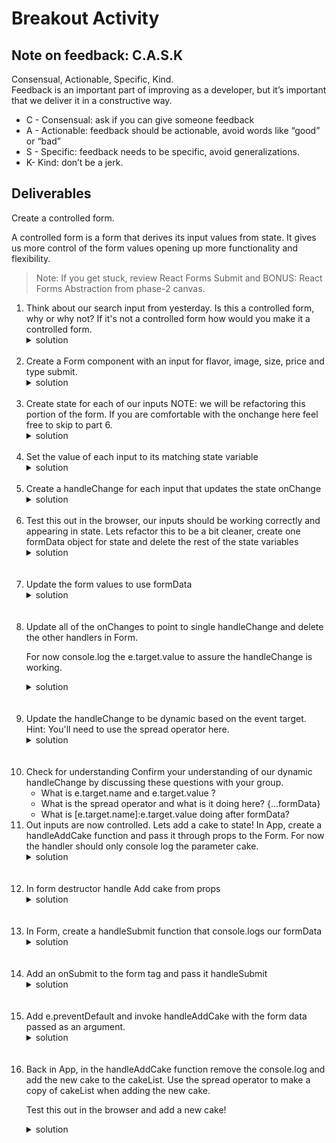 # Breakout Activity

## Note on feedback: C.A.S.K
Consensual, Actionable, Specific, Kind.   
Feedback is an important part of improving as a developer, but it’s important that we deliver it in a constructive way.

- C - Consensual: ask if you can give someone feedback
- A - Actionable: feedback should be actionable, avoid words like “good” or “bad”
- S - Specific: feedback needs to be specific, avoid generalizations. 
- K- Kind: don’t be a jerk.


## Deliverables
Create a controlled form. 

A controlled form is a form that derives its input values from state. It gives us more control of the form values opening up more functionality and flexibility. 

>Note: If you get stuck, review React Forms Submit and BONUS: React Forms Abstraction from phase-2 canvas.

<ol>
<li>
  Think about our search input from yesterday. Is this a controlled form, why or why not? If it's not a controlled form how would you make it a controlled form. 
</li>
  <details>
      <summary>
        solution 
      </summary>
      <hr/>
      Our search is not quite a controlled form. The input is controlled however we aren't actually using our search input to filter the cakes. 
      This input is not a full form. To make it a controlled form we will need to nest it in a form tag and add an onSubmit. 
     <hr/>
     </details>
  <br/>
  <li>
  Create a Form component with an input for flavor, image, size, price and type submit.
    <details>
      <summary>
        solution 
      </summary>
      <hr/>
      <img src="assets/image_1.png"
     alt="form"
     style="margin-right: 10px;" />
     <hr/>
     </details>
  <br/>
    <li>
    Create state for each of our inputs 
    NOTE: we will be refactoring this portion of the form. If you are comfortable with the onchange here feel free to skip to part 6.
    </li>
    <details>
    <summary>
      solution 
    </summary>
    <hr/>
    <img src="assets/image_2.png"
     alt="form and state pt1"
     style="margin-right: 10px;" />
     <hr/>
     </details>
     <br/>
     <li>
    Set the value of each input to its matching state variable 
    </li>
    <details>
    <summary>
      solution 
    </summary>
    <hr/>
    <img src="assets/image_3.png"
     alt="set value to state"
     style="margin-right: 10px;" />
     <hr/>
     </details>
     <br/>
     <li>
    Create a handleChange for each input that updates the state onChange  
    </li>
    <details>
    <summary>
      solution 
    </summary>
    <hr/>
    <img src="assets/image_4.png"
     alt="inputs controlled"
     style="margin-right: 10px;" />
     <hr/>
     </details>
     <br/>
    <li>
    Test this out in the browser, our inputs should be working correctly and appearing in state. 
    Lets refactor this to be a bit cleaner, create one formData object for state and delete the rest of the state variables
    </li>
    <details>
    <summary>
      solution 
    </summary>
    <hr/>
    <img src="assets/image_6.png"
     alt="passing handle search through props"
     style="margin-right: 10px;" />
     <hr/>
     </details>
     <br/>
<br/>
<li>
Update the form values to use formData
</li>
     <details>
    <summary>
      solution 
    </summary>
    <hr/>
    <img src="assets/image_7.png"
     alt="passing handle search through props"
     style="margin-right: 10px;" />
     <hr/>
     </details>
     <br/>
<br/>
<li>
Update all of the onChanges to point to single handleChange and delete the other handlers in Form.

For now console.log the e.target.value to assure the handleChange is working.
</li>
     <details>
    <summary>
      solution 
    </summary>
    <hr/>
    <img src="assets/image_8.png"
     alt="passing handle search through props"
     style="margin-right: 10px;" />
     <hr/>
     </details>
     <br/>
<br/>
<li>
Update the handleChange to be dynamic based on the event target. Hint: You'll need to use the spread operator here. 
</li>
     <details>
    <summary>
      solution 
    </summary>
    <hr/>
    <img src="assets/image_9.png"
     alt="passing handle search through props"
     style="margin-right: 10px;" />
     <hr/>
     </details>
     <br/>
<br/>
<li>
Check for understanding
Confirm your understanding of our dynamic handleChange by discussing these questions with your group. 

  <ul>
    <li> 
    What is e.target.name and e.target.value ?
    </li>
    <li>
    What is the spread operator and what is it doing here? {...formData}
    </li>
    <li>
    What is [e.target.name]:e.target.value doing after formData?
    </li>
  </ul>
</li>

<li>
Out inputs are now controlled. Lets add a cake to state!
In App, create a handleAddCake function and pass it through props to the Form. For now the handler should only console log the parameter cake.
</li>
     <details>
    <summary>
      solution 
    </summary>
    <hr/>
    <img src="assets/image_10.png"
     alt="passing handle search through props"
     style="margin-right: 10px;" />
     <hr/>
     </details>
     <br/>
<br/>
<li>
In form destructor handle Add cake from props 
</li>
     <details>
    <summary>
      solution 
    </summary>
    <hr/>
    <img src="assets/image_11.png"
     alt="passing handle search through props"
     style="margin-right: 10px;" />
     <hr/>
     </details>
     <br/>
<br/>

<li>
In Form, create a handleSubmit function that console.logs our formData
</li>
     <details>
    <summary>
      solution 
    </summary>
    <hr/>
    <img src="assets/image_12.png"
     alt="passing handle search through props"
     style="margin-right: 10px;" />
     <hr/>
     </details>
     <br/>
<br/>
<li>
Add an onSubmit to the form tag and pass it handleSubmit
</li>
     <details>
    <summary>
      solution 
    </summary>
    <hr/>
    <img src="assets/image_13.png"
     alt="passing handle search through props"
     style="margin-right: 10px;" />
     <hr/>
     </details>
     <br/>
<br/>
<li>
Add e.preventDefault and invoke handleAddCake with the form data passed as an argument. 

</li>
     <details>
    <summary>
      solution 
    </summary>
    <hr/>
    <img src="assets/image_14.png"
     alt="passing handle search through props"
     style="margin-right: 10px;" />
     <hr/>
     </details>
     <br/>
<br/>

<li>
Back in App, in the handleAddCake function remove the console.log and add the new cake to the cakeList. Use the spread operator to make a copy of cakeList when adding the new cake. 

Test this out in the browser and add a new cake!
</li>
     <details>
    <summary>
      solution 
    </summary>
    <hr/>
    <img src="assets/image_15.png"
     alt="passing handle search through props"
     style="margin-right: 10px;" />
     <hr/>
     </details>
     <br/>
<br/>

</ol>